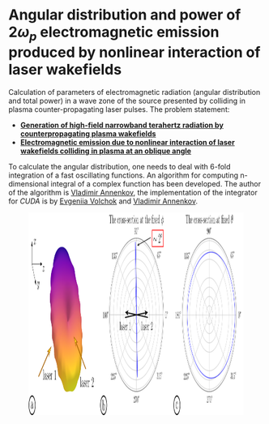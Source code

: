 # Angular distribution and power of $2 \omega_p$ electromagnetic emission produced by nonlinear interaction of laser wakefields

Calculation of parameters of electromagnetic radiation (angular distribution and total power) in a wave zone of the source presented by colliding in plasma counter-propagating laser pulses. The problem statement: 
- [**Generation of high-field narrowband terahertz radiation by counterpropagating plasma wakefields**](https://doi.org/10.1063/1.4993100)
- [**Electromagnetic emission due to nonlinear interaction of laser wakefields colliding in plasma at an oblique angle**](https://doi.org/10.1088/1361-6587/abdcdb)

To calculate the angular distribution, one needs to deal with 6-fold integration of a fast oscillating functions. An algorithm for computing n-dimensional integral of a complex function has been developed. The author of the algorithm is [Vladimir Annenkov](https://orcid.org/0000-0002-5577-8595), the implementation of the integrator for *CUDA* is by [Evgeniia Volchok](https://orcid.org/0000-0002-8520-3207) and [Vladimir Annenkov](https://orcid.org/0000-0002-5577-8595).

<figure>
   <img src="figure06.pdf" alt="" width="1200" height="400"/> 
   <figcaption></figcaption> 
</figure>